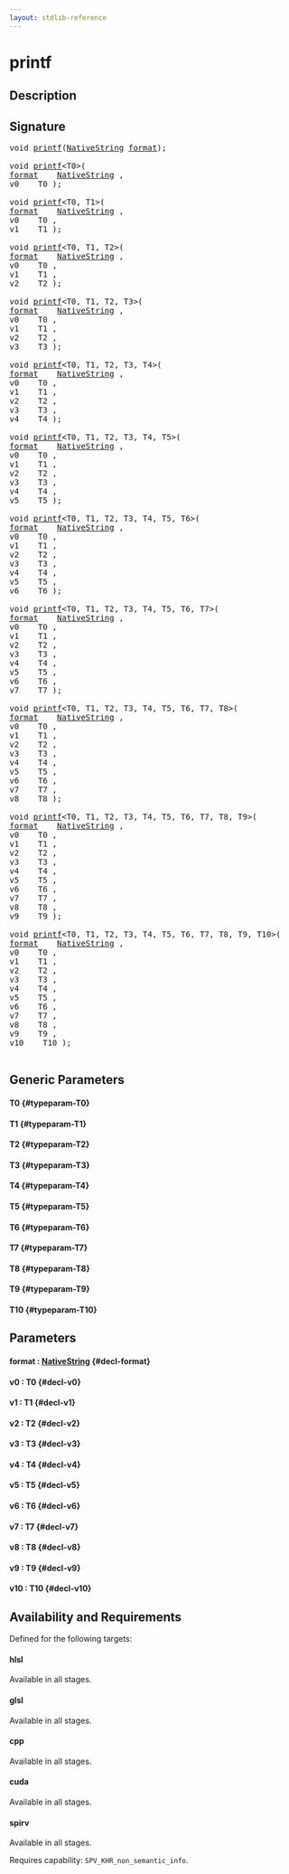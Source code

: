 ```yaml
---
layout: stdlib-reference
---
```


# printf

## Description





## Signature 

<pre>
void <a href="/stdlib-reference/global-decls/printf">printf</a>(<a href="/stdlib-reference/types/NativeString/index">NativeString</a> <a href="/stdlib-reference/global-decls/printf#decl-format" class="code_param">format</a>);

void <a href="/stdlib-reference/global-decls/printf">printf</a>&lt;T0&gt;(
<a href="/stdlib-reference/global-decls/printf#decl-format" class="code_param">format</a>    <a href="/stdlib-reference/types/NativeString/index">NativeString</a> ,
v0    T0 );

void <a href="/stdlib-reference/global-decls/printf">printf</a>&lt;T0, T1&gt;(
<a href="/stdlib-reference/global-decls/printf#decl-format" class="code_param">format</a>    <a href="/stdlib-reference/types/NativeString/index">NativeString</a> ,
v0    T0 ,
v1    T1 );

void <a href="/stdlib-reference/global-decls/printf">printf</a>&lt;T0, T1, T2&gt;(
<a href="/stdlib-reference/global-decls/printf#decl-format" class="code_param">format</a>    <a href="/stdlib-reference/types/NativeString/index">NativeString</a> ,
v0    T0 ,
v1    T1 ,
v2    T2 );

void <a href="/stdlib-reference/global-decls/printf">printf</a>&lt;T0, T1, T2, T3&gt;(
<a href="/stdlib-reference/global-decls/printf#decl-format" class="code_param">format</a>    <a href="/stdlib-reference/types/NativeString/index">NativeString</a> ,
v0    T0 ,
v1    T1 ,
v2    T2 ,
v3    T3 );

void <a href="/stdlib-reference/global-decls/printf">printf</a>&lt;T0, T1, T2, T3, T4&gt;(
<a href="/stdlib-reference/global-decls/printf#decl-format" class="code_param">format</a>    <a href="/stdlib-reference/types/NativeString/index">NativeString</a> ,
v0    T0 ,
v1    T1 ,
v2    T2 ,
v3    T3 ,
v4    T4 );

void <a href="/stdlib-reference/global-decls/printf">printf</a>&lt;T0, T1, T2, T3, T4, T5&gt;(
<a href="/stdlib-reference/global-decls/printf#decl-format" class="code_param">format</a>    <a href="/stdlib-reference/types/NativeString/index">NativeString</a> ,
v0    T0 ,
v1    T1 ,
v2    T2 ,
v3    T3 ,
v4    T4 ,
v5    T5 );

void <a href="/stdlib-reference/global-decls/printf">printf</a>&lt;T0, T1, T2, T3, T4, T5, T6&gt;(
<a href="/stdlib-reference/global-decls/printf#decl-format" class="code_param">format</a>    <a href="/stdlib-reference/types/NativeString/index">NativeString</a> ,
v0    T0 ,
v1    T1 ,
v2    T2 ,
v3    T3 ,
v4    T4 ,
v5    T5 ,
v6    T6 );

void <a href="/stdlib-reference/global-decls/printf">printf</a>&lt;T0, T1, T2, T3, T4, T5, T6, T7&gt;(
<a href="/stdlib-reference/global-decls/printf#decl-format" class="code_param">format</a>    <a href="/stdlib-reference/types/NativeString/index">NativeString</a> ,
v0    T0 ,
v1    T1 ,
v2    T2 ,
v3    T3 ,
v4    T4 ,
v5    T5 ,
v6    T6 ,
v7    T7 );

void <a href="/stdlib-reference/global-decls/printf">printf</a>&lt;T0, T1, T2, T3, T4, T5, T6, T7, T8&gt;(
<a href="/stdlib-reference/global-decls/printf#decl-format" class="code_param">format</a>    <a href="/stdlib-reference/types/NativeString/index">NativeString</a> ,
v0    T0 ,
v1    T1 ,
v2    T2 ,
v3    T3 ,
v4    T4 ,
v5    T5 ,
v6    T6 ,
v7    T7 ,
v8    T8 );

void <a href="/stdlib-reference/global-decls/printf">printf</a>&lt;T0, T1, T2, T3, T4, T5, T6, T7, T8, T9&gt;(
<a href="/stdlib-reference/global-decls/printf#decl-format" class="code_param">format</a>    <a href="/stdlib-reference/types/NativeString/index">NativeString</a> ,
v0    T0 ,
v1    T1 ,
v2    T2 ,
v3    T3 ,
v4    T4 ,
v5    T5 ,
v6    T6 ,
v7    T7 ,
v8    T8 ,
v9    T9 );

void <a href="/stdlib-reference/global-decls/printf">printf</a>&lt;T0, T1, T2, T3, T4, T5, T6, T7, T8, T9, T10&gt;(
<a href="/stdlib-reference/global-decls/printf#decl-format" class="code_param">format</a>    <a href="/stdlib-reference/types/NativeString/index">NativeString</a> ,
v0    T0 ,
v1    T1 ,
v2    T2 ,
v3    T3 ,
v4    T4 ,
v5    T5 ,
v6    T6 ,
v7    T7 ,
v8    T8 ,
v9    T9 ,
v10    T10 );

</pre>

## Generic Parameters

#### T0 {#typeparam-T0}
#### T1 {#typeparam-T1}
#### T2 {#typeparam-T2}
#### T3 {#typeparam-T3}
#### T4 {#typeparam-T4}
#### T5 {#typeparam-T5}
#### T6 {#typeparam-T6}
#### T7 {#typeparam-T7}
#### T8 {#typeparam-T8}
#### T9 {#typeparam-T9}
#### T10 {#typeparam-T10}

## Parameters

#### format  : [NativeString](/stdlib-reference/types/NativeString/index) {#decl-format}
#### v0  : T0 {#decl-v0}
#### v1  : T1 {#decl-v1}
#### v2  : T2 {#decl-v2}
#### v3  : T3 {#decl-v3}
#### v4  : T4 {#decl-v4}
#### v5  : T5 {#decl-v5}
#### v6  : T6 {#decl-v6}
#### v7  : T7 {#decl-v7}
#### v8  : T8 {#decl-v8}
#### v9  : T9 {#decl-v9}
#### v10  : T10 {#decl-v10}

## Availability and Requirements

Defined for the following targets:

#### hlsl
Available in all stages.

#### glsl
Available in all stages.

#### cpp
Available in all stages.

#### cuda
Available in all stages.

#### spirv
Available in all stages.

Requires capability: `SPV_KHR_non_semantic_info`.


